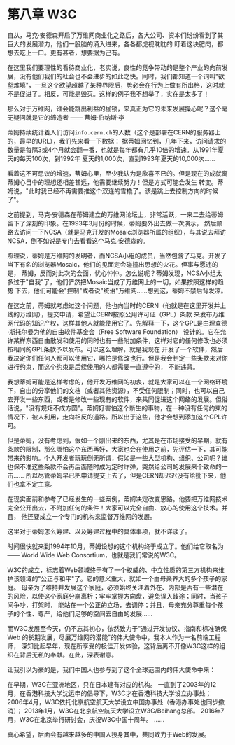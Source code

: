 # 第八章 W3C

自从，马克·安德森开启了万维网商业化之路后，各大公司、资本们纷纷看到了其巨大的发展潜力，他们一股脑的涌入进来，各各都虎视眈眈的
盯着这块肥肉，都想去吃上一口。更有甚者，想要据为己有。

在这里我们要理性的看待商业化，老实说，良性的竞争带动的是整个产业的向前发展，没有他们我们的社会也不会进步的如此之快。同时，我们都知道一个词叫"欲壑难填"，一旦这个欲望超越了某种界限后，势必会在行为上做有所出格，这时就不是促进了。相反，可能是毁灭。这样的例子我不想举了，实在是太多了！

那么对于万维网，谁会能跳出利益的枷锁，来真正为它的未来发展操心呢？这个毫无疑问就是它的缔造者 —— 蒂姆·伯纳斯·李

蒂姆持续统计着人们访问`info.cern.ch`的人数（这个是部署在CERN的服务器上的，最早的URL），我们先来看一下数据：
据蒂姆回忆到，几年下来，访问请求的数量是每隔3或4个月就会翻一番，也就是每年都有几乎10倍的增速。从1991年夏天的每天100次，到1992年
夏天的1,000次，直到1993年夏天的10,000次……

看着这不可思议的增速，蒂姆心里，至少我认为是欣喜不已的。但是现在的成就离蒂姆心目中的理想还相差甚远，他需要继续努力！但是方式可能会发生
转变。蒂姆说，"此时我已经不再需要推这个双连的雪橇了。该是跳上去控制方向的时候了"。

之前提到，马克·安德森在蒂姆建立的万维网论坛上，非常活跃，一来二去给蒂姆留下了深刻的印象。在1993年3月份的时候，蒂姆要外出去做一次演示，
然后顺路去访问一下NCSA（就是马克开发的Mosaic浏览器所属的组织），与其说去拜访NCSA，倒不如说是专门去看看这个马克·安德森的。

照理说，蒂姆是万维网的发明者，而NCSA小组的成员，当然包含了马克。开发了当下有名的浏览器Mosaic，他们的见面定会碰撞出思想的火花。但事与愿违的是，
蒂姆，反而对此次的会面，忧心忡忡。怎么说呢？蒂姆发现，NCSA小组太多过于"自我"了，他们俨然把Mosaic当成了万维网上的一切，如果按照这样的趋势
下去，他们可能会"控制"或者说"统治"万维网……想到这，蒂姆不禁后背发凉。

在这之前，蒂姆就考虑过这个问题，他也向当时的CERN（他就是在这里开发并上线的万维网），提交申请，希望让CERN按照公用许可证（GPL）条款
来发布万维网代码的知识产权，这样其他人就能使用它了。先解释一下，这个GPL是由理查德·斯托尔曼为他的自由软件基金会（Free Software Foundation）
设计的。它在允许某样东西自由散发和使用的同时也有一些附加条件，这样对它的任何修改也必须按相同的GPL条款予以发布。可以这么理解，就是我现在
开发了一个软件，然后我决定你们任何人都可以使用它，哪怕是修改也行。但是我会制定一些条款来对你进行约束，而这个约束是后续使用的人都需要一直遵守的，
不能违背。

我想蒂姆可能是这样考虑的，他开发万维网的初衷，就是大家可以在一个网络环境下，自由的分享他们的文档（或者其他资源），不受任何限制；同时，也可以自己
去开发一些东西，或者是修改一些现有的软件，来共同促进这个网络的发展。但俗话说，"没有规矩不成方圆"。蒂姆好害怕这个新生的事物，在一种没有任何约束的
情况下，被人利用，走向相反的道路。所以出于这些，他才会想到添加这个GPL许可。

但是蒂姆，没有考虑到，假如一个刚出来的东西，尤其是在市场接受的早期，就有条款的限制，那么哪怕这个东西再好，大家也会在使用之前，先评估一下，其可能
带来的影响。个人开发者玩玩倒无所谓，假如是一些大型机构、组织、公司呢？谁也保不准这些条款不会再后面随时成为定时炸弹，突然给公司的发展来个致命的一击……
所以尽管蒂姆早已把申请提交上去了，但是CERN却迟迟没有给批下来，他们也拿不定主意。

在现实面前和参考了已经发生的一些案例，蒂姆决定改变思路。他要把万维网技术完全公开出去，不附加任何的条件！大家可以完全自由、放心的使用这个技术。并且，
他还要成立一个专门的机构来监督万维网的发展。

这里对于蒂姆怎么筹建、以及筹建过程中的具体事项，就不详谈了。

时间很快就来到1994年10月，蒂姆设想的这个机构终于成立了。他们给它取名为 —— World Wide Web Consortium，也就是我们常说的W3C。

W3C的成立，标志着Web领域终于有了一个权威的、中立性质的第三方机构来维护该领域的"公正与和平"了。它的意义重大，就如一个由母亲养大的多个孩子的家庭。
母亲为了维持并发展这个家庭，必须始终关注着外在、内部是否有一些潜在的风险，以使这个家庭分崩离析；牢牢掌握方向盘，避免误入歧途；同时，当孩子间争吵，打架时，
能站在一个公正的立场，去调停；并且，母亲充分尊重每个孩子的个性、尊严，给他们足够的空间去自由的发展……

而W3C发展至今天，仍不忘其初心，依然致力于"通过开发协议、指南和标准确保 Web 的长期发展，尽展万维网的潜能"的伟大使命中，我本人作为一名前端工程师，
深知比起早年，现在所享受的极佳开发体验，这背后离不开像W3C这样的组织在背后无私的奉献。在此，深表谢意。

让我引以为豪的是，我们中国人也参与到了这个全球范围内的伟大使命中来：

在早期，W3C在亚洲地区，只在日本建有对应的机构。
一直到了2003年的12月，在香港科技大学沈运申的倡导下，W3C才在香港科技大学设立办事处；
2006年4月，W3C依托北京航空航天大学设立中国办事处（香港办事处也同步撤消）；
2013年1月，W3C在北京航空航天大学设立W3C/Beihang总部。
2016年7月，W3C在北京举行研讨会，庆祝W3C中国十周年。
……

真心希望，后面会有越来越多的中国人投身其中，共同致力于Web的发展。
